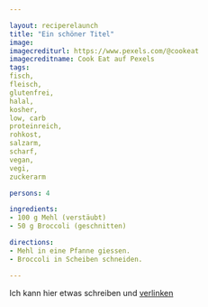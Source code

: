 ```yaml
---

layout: reciperelaunch
title: "Ein schöner Titel"
image: 
imagecrediturl: https://www.pexels.com/@cookeat
imagecreditname: Cook Eat auf Pexels
tags:
fisch,
fleisch,
glutenfrei,
halal,
kosher,
low, carb
proteinreich,
rohkost,
salzarm,
scharf,
vegan,
vegi,
zuckerarm

persons: 4

ingredients:
- 100 g Mehl (verstäubt)
- 50 g Broccoli (geschnitten)

directions:
- Mehl in eine Pfanne giessen.
- Broccoli in Scheiben schneiden.

---
```


Ich kann hier etwas schreiben und [verlinken](https://www.cookeat.ch)